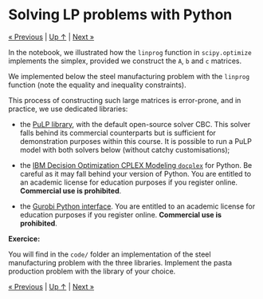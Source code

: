 # Solving LP problems with Python

[« Previous](.) \| [Up ↑](.) \| [Next »](../5_milp)

In the notebook, we illustrated how the `linprog` function in `scipy.optimize` implements the simplex, provided we construct the `A`, `b` and `c` matrices.

We implemented below the steel manufacturing problem with the `linprog` function (note the equality and inequality constraints).

<div>
<script src="https://emgithub.com/embed.js?target=https://raw.githubusercontent.com/xoolive/optim4ai/blob/master/4_linear/code/steel_scipy.py&style=github-gist&showLineNumbers=on&showCopy=on"></script>
</div>

This process of constructing such large matrices is error-prone, and in practice, we use dedicated libraries:

- the [PuLP library](https://coin-or.github.io/pulp/), with the default open-source solver CBC. This solver falls behind its commercial counterparts but is sufficient for demonstration purposes within this course. It is possible to run a PuLP model with both solvers below (without catchy customisations);

- the [IBM Decision Optimization CPLEX Modeling `docplex`](https://ibmdecisionoptimization.github.io/docplex-doc/) for Python. Be careful as it may fall behind your version of Python. You are entitled to an academic license for education purposes if you register online. **Commercial use is prohibited**.

- the [Gurobi Python interface](https://www.gurobi.com/documentation/9.5/quickstart_windows/cs_python.html). You are entitled to an academic license for education purposes if you register online. **Commercial use is prohibited**.

<div class="alert alert-warning"><b>Exercice:</b>

You will find in the <code>code/</code> folder an implementation of the steel manufacturing problem with the three libraries. Implement the pasta production problem with the library of your choice.

</div>

[« Previous](.) \| [Up ↑](.) \| [Next »](../5_milp)
